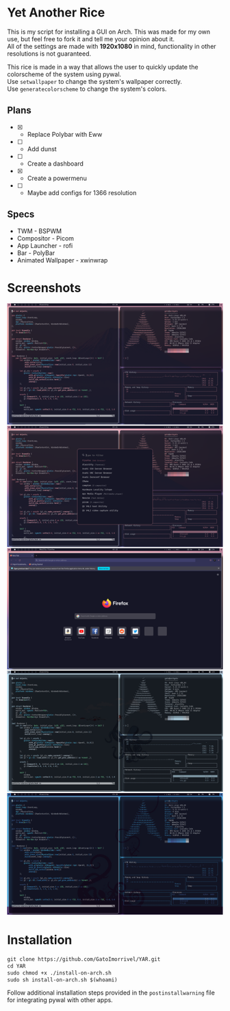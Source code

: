 # Yet Another Rice
This is my script for installing a GUI on Arch. This was made for my own use, but feel free to fork it and tell me your opinion about it.  
All of the settings are made with **1920x1080** in mind, functionality in other resolutions is not guaranteed.

This rice is made in a way that allows the user to quickly update the colorscheme of the system using pywal.  
Use `setwallpaper` to change the system's wallpaper correctly.  
Use `generatecolorscheme` to change the system's colors.

## Plans
- [x] - Replace Polybar with Eww
- [ ] - Add dunst
- [ ] - Create a dashboard
- [x] - Create a powermenu

- [ ] - Maybe add configs for 1366 resolution

## Specs

- TWM - BSPWM
- Compositor - Picom
- App Launcher - rofi
- Bar - PolyBar
- Animated Wallpaper - xwinwrap

# Screenshots
<img src='/screenshots/purpleunixporn.png'>
<img src='/screenshots/purplerofi.png'>
<img src='/screenshots/purplefirefox.png'>
<img src='/screenshots/pywalexample1.png'>
<img src='/screenshots/pywalexample2.png'>

# Installation

    git clone https://github.com/GatoImorrivel/YAR.git
    cd YAR
    sudo chmod +x ./install-on-arch.sh
    sudo sh install-on-arch.sh $(whoami)

Follow additional installation steps provided in the `postinstallwarning` file for integrating pywal with other apps.
